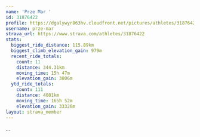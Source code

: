 ```yaml
---
name: 'Prze Mar '
id: 31876422
profile: https://dgalywyr863hv.cloudfront.net/pictures/athletes/31876422/22548952/3/large.jpg
username: prze-mar
strava_url: https://www.strava.com/athletes/31876422
stats:
  biggest_ride_distance: 115.89km
  biggest_climb_elevation_gain: 979m
  recent_ride_totals:
    count: 11
    distance: 344.31km
    moving_time: 15h 47m
    elevation_gain: 3806m
  ytd_ride_totals:
    count: 111
    distance: 4081km
    moving_time: 165h 52m
    elevation_gain: 33326m
layout: strava_member
--- 
```

...
